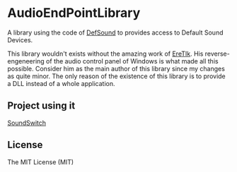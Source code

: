 # AudioEndPointLibrary
A library using the code of [DefSound](https://defsound.codeplex.com) to provides access to Default Sound Devices.

This library wouldn't exists without the amazing work of [EreTIk](http://eretik.omegahg.com/). His reverse-engeneering of the audio control panel of Windows is what made all this possible. Consider him as the main author of this library since my changes as quite minor. The only reason of the existence of this library is to provide a DLL instead of a whole application.

## Project using it
[SoundSwitch](https://github.com/Belphemur/SoundSwitch)

## License
The MIT License (MIT) 

